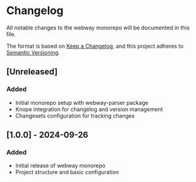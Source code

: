 # Changelog

All notable changes to the webway monorepo will be documented in this file.

The format is based on [Keep a Changelog](https://keepachangelog.com/en/1.0.0/),
and this project adheres to [Semantic Versioning](https://semver.org/spec/v2.0.0.html).

## [Unreleased]

### Added
- Initial monorepo setup with webway-parser package
- Knope integration for changelog and version management
- Changesets configuration for tracking changes

## [1.0.0] - 2024-09-26

### Added
- Initial release of webway monorepo
- Project structure and basic configuration
